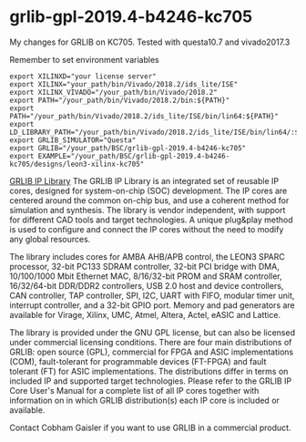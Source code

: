 # grlib-gpl-2019.4-b4246-kc705
My changes for GRLIB on KC705.
Tested with questa10.7 and vivado2017.3

Remember to set environment variables

```
export XILINXD="your license server"
export XILINX="your_path/bin/Vivado/2018.2/ids_lite/ISE"
export XILINX_VIVADO="/your_path/bin/Vivado/2018.2"
export PATH="/your_path/bin/Vivado/2018.2/bin:${PATH}"
export PATH="/your_path/bin/Vivado/2018.2/ids_lite/ISE/bin/lin64:${PATH}"
export LD_LIBRARY_PATH="/your_path/bin/Vivado/2018.2/ids_lite/ISE/bin/lin64/:${LD_LIBRARY_PATH}"
export GRLIB_SIMULATOR="Questa"
export GRLIB="/your_path/BSC/grlib-gpl-2019.4-b4246-kc705"
export EXAMPLE="/your_path/BSC/grlib-gpl-2019.4-b4246-kc705/designs/leon3-xilinx-kc705"
```

[GRLIB IP Library](https://www.gaisler.com/index.php/products/ipcores/soclibrary)
The GRLIB IP Library is an integrated set of reusable IP cores, designed for system-on-chip (SOC) development. The IP cores are centered around the common on-chip bus, and use a coherent method for simulation and synthesis. The library is vendor independent, with support for different CAD tools and target technologies. A unique plug&play method is used to configure and connect the IP cores without the need to modify any global resources.

The library includes cores for AMBA AHB/APB control, the LEON3 SPARC processor, 32-bit PC133 SDRAM controller, 32-bit PCI bridge with DMA, 10/100/1000 Mbit Ethernet MAC, 8/16/32-bit PROM and SRAM controller, 16/32/64-bit DDR/DDR2 controllers, USB 2.0 host and device controllers, CAN controller, TAP controller, SPI, I2C, UART with FIFO, modular timer unit, interrupt controller, and a 32-bit GPIO port. Memory and pad generators are available for Virage, Xilinx, UMC, Atmel, Altera, Actel, eASIC and Lattice.

The library is provided under the GNU GPL license, but can also be licensed under commercial licensing conditions. There are four main distributions of GRLIB: open source (GPL), commercial for FPGA and ASIC implementations (COM), fault-tolerant for programmable devices (FT-FPGA) and fault tolerant (FT) for ASIC implementations. The distributions differ in terms on included IP and supported target technologies. Please refer to the GRLIB IP Core User's Manual for a complete list of all IP cores together with information on in which GRLIB distribution(s) each IP core is included or available.

Contact Cobham Gaisler if you want to use GRLIB in a commercial product.
